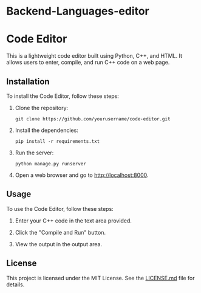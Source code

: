 # Backend-Languages-editor
# Code Editor

This is a lightweight code editor built using Python, C++, and HTML. It allows users to enter, compile, and run C++ code on a web page.

## Installation

To install the Code Editor, follow these steps:

1. Clone the repository:

    ```
    git clone https://github.com/yourusername/code-editor.git
    ```

2. Install the dependencies:

    ```
    pip install -r requirements.txt
    ```

3. Run the server:

    ```
    python manage.py runserver
    ```

4. Open a web browser and go to [http://localhost:8000](http://localhost:8000).

## Usage

To use the Code Editor, follow these steps:

1. Enter your C++ code in the text area provided.

2. Click the "Compile and Run" button.

3. View the output in the output area.

## License

This project is licensed under the MIT License. See the [LICENSE.md](LICENSE.md) file for details.

